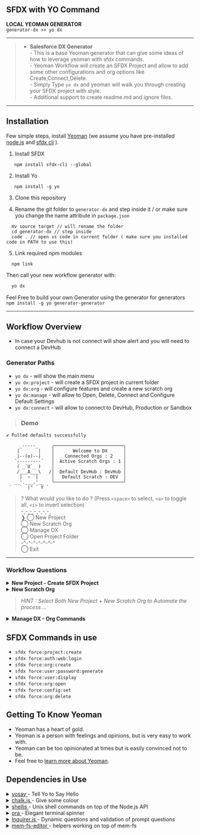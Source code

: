 ## SFDX with YO Command 

**LOCAL YEOMAN GENERATOR**  
`generator-dx >> yo dx`
***************************************

> * **Salesforce DX Generator**  
    - This is a base Yeoman generator that can give some ideas of how to leverage yeoman with sfdx commands.  
    - Yeoman Workflow will create an SFDX Project and allow to add some other configurations and org options like Create,Connect,Delete.  
    - Simply Type  `yo dx`  and yeoman will walk you through creating your SFDX project with style.  
    - Additional support to create readme.md and ignore files.  
 

***************************************

## Installation

Few simple steps, install [Yeoman](http://yeoman.io) (we assume you have pre-installed [node.js](https://nodejs.org/) and [sfdx cli](https://developer.salesforce.com/docs/atlas.en-us.sfdx_setup.meta/sfdx_setup/sfdx_setup_install_cli.htm) ).  


1. Install SFDX
```npm
   npm install sfdx-cli --global
```
2. Install Yo
```npm
   npm install -g yo
```

3. Clone this repository

4. Rename the git folder to `generator-dx` and step inside it / or make sure you change the name attribute in `package.json`
```npm
  mv source target // will rename the folder
  cd generator-dx // step inside
  code . // open vs code in current folder ( make sure you installed code in PATH to use this)
```
5. Link required npm modules  
```npm
  npm link
```


Then call your new workflow generator with:

```bash
  yo dx
```


 Feel Free to build your own Generator using the generator for generators  
 `npm install -g yo generator-generator`

***************************************
## Workflow Overview

* In case your Devhub is not connect will show alert and you will need to connect a DevHub

### Generator Paths
* `yo dx` - will show the main menu
* `yo dx:project` - will create a SFDX project in current folder
* `yo dx:org` - will configure features and create a new scratch org
* `yo dx:manage` - will allow to Open, Delete, Connect and Configure Default Settings
* `yo dx:connect` - will allow to connect to DevHub, Production or Sandbox

>### Demo
```
✔ Pulled defaults successfully

     _-----_     ╭──────────────────────────╮
    |       |    │       Welcome to DX      │
    |--(o)--|    │    Connected Orgs : 2    │
   `---------´   │  Active Scratch Orgs : 1 │
    ( _´U`_ )    │                          │
    /___A___\   /│  Default DevHub : DevHub │
     |  ~  |     │   Default Scratch : DEV  │
   __'.___.'__   ╰──────────────────────────╯
 ´   `  |° ´ Y `
```

>? What would you like to do ? (Press `<space>` to select, `<a>` to toggle all, `<i>` to invert selection)  
    -˯-˯-˯-˯-˯-˯-˯  
  ❯ ◯ New Project  
    ◯ New Scratch Org  
    ◯ Manage DX  
    ◯ Open Project Folder  
    -^-^-^-^-^-^-^  
    ◯ Exit  
  
_______________________________________


### Workflow Questions

<details>
<summary>
  <b> New Project - Create SFDX Project </b>
</summary>

>? Project Name ? (ROOT) /  
>? App Folder Name ?  (force-app)  
>? Namespace (optional)  
>? Include Manifest file (y/N)  
>? Include ReadMe file (y/N)  
>? Description (optional) Press `<enter>` to launch your preferred editor. 

* vim Instruction :
> * Type `a` to start typing
> * type `esc` key and then `:wq` to exit


```
🙈  configuring sfdx project options for : MyProject
 Run 🏄🏻‍ :  sfdx force:project:create -n `<ProjectName>` -p `<AppFolder>` -t standard
 ✔ Created project successfully
   create MyProject/config/scratch-org-def.json
   create MyProject/.forceignore
   create MyProject/.gitignore
 Your project is ready! - Launch VS Code
```
</details>
<details>
<summary>
  <b> New Scratch Org </b>
</summary>

>? Your Scratch Org name  
>? Admin Email (myemail@gmail.com)  
>? Add Sample Data (y/N)  
>? Number of days (30)  
>? Org Description  
>? Set as default org (Y/n)  

>? Choose Edition: (Use arrow keys)  
  ❯ Developer  
    Enterprise  
    Group  
    Professional  

>? Choose Country: (Use arrow keys)  
  ❯ United States  
    Israel  
    France  
    Australia  

>? Choose Language: (Use arrow keys)  
  ❯ English  
    Hebrew  
    French  

>? Which features would you like to enable? (Press `<space>` to select, `<a>` to toggle all, `<i>` to invert selection)  
  ❯ ◉ Communities  
    ◉ PersonAccounts  
    ◯ AuthorApex  
    ◯ MultiCurrency  
    ◯ ServiceCloud  
    ◯ ContactsToMultipleAccounts  

```
✔ created successfully scratch-org-def.json
   create sfdx_logs/scratch-org-def.json
⠋ creating scratch org with alias `<OrgAlias>`
```

</details>


> <i> HINT : Select Both New Project + New Scratch Org to Automate the process ... </i>

<details>
<summary>
  <b> Manage DX - Org Commands </b>
</summary>

> **? Select Option : (Use arrow keys)**    
  ❯ Open Org  
    Delete Scratch Org  
    Connect Org  
    Configure Defaults  

   **:::: Open Org / Delete Org ::::**  
> **? Select Existing Scratch org : (Use arrow keys)**    
    - Dynamic Org list  

  **:::: Configure Defaults ::::**     
> **? Change Defaults for : (Use arrow keys)**     
  ❯ DevHub  
    Scratch Org  
   - Dynamic Devhub and Scratch Org list 
</details>

## SFDX Commands in use 

* `sfdx force:project:create`
* `sfdx force:auth:web:login`
* `sfdx force:org:create`
* `sfdx force:user:password:generate`
* `sfdx force:user:display`
* `sfdx force:org:open`
* `sfdx force:config:set`
* `sfdx force:org:delete`


## Getting To Know Yeoman

 * Yeoman has a heart of gold.
 * Yeoman is a person with feelings and opinions, but is very easy to work with.
 * Yeoman can be too opinionated at times but is easily convinced not to be.
 * Feel free to [learn more about Yeoman](http://yeoman.io/).



## Dependencies in Use
<details>
<summary><a href="https://github.com/yeoman/yosay" target="_blank"> yosay </a>  - Tell Yo to Say Hello
</summary>
<pre>
    details:
      - description: yosay will tell yo what to say using yeoman ASCII image
        sample:  this.log( yosay( 'Hello World' );
</pre>
</details>

<details>
<summary> 
    <a href="https://github.com/chalk/chalk" target="_blank"> chalk.js </a> - Give some colour
</summary>
<pre>
    details:
      - description: Will allow to add colours to the input/output
        sample:  this.log( chalk.redBright.underline('Hello World') );
</pre>
</details>


<details>
<summary> 
    <a href="https://github.com/shelljs/shelljs" target="_blank"> shelljs </a> -  Unix shell commands on top of the Node.js API
</summary>
<pre>
    details:
      - description: Will allow to run shell commands
        examples:  
        // get the output of the command silently 
        - shell.exec(' sfdx force:org:list --json', { silent: true } ).stdout; 
        // get list of directories in folder
        -  const folders = shell.ls('-L',this.destinationPath() );

        - <a href="https://devhints.io/shelljs" target="_blank"> shelljs </a> - cheat sheet
</pre>
</details>

<details>
<summary> 
    <a href="https://github.com/sindresorhus/ora" target="_blank"> ora </a> - Elegant terminal spinner
</summary>
<pre>
    details:
      - description: Will allow to show a spinner for running process
      require : 
        - const spinner = require('ora');
      sample: 
      // Start loading spinner
      this.loading = new spinner(
        { spinner:'dots',
          color : 'yellow' }
      ).start('Start Spinning...');
      // Success 
      - this.loading.succeed('Successfully loaded');
      // Failure 
      - this.loading.fail('Failed to load');
</pre>
</details>

<details>
<summary> 
    <a href="https://github.com/SBoudrias/Inquirer.js" target="_blank"> Inquirer.js </a> - Dynamic questions and validation of prompt questions
</summary>
<pre>
    details:
      - description: Will allow to add logic to questions
        sample: 
        const questions = [{
        type: 'checkbox',
        name: 'mainMenu',
        message: 'What would you like to do ?',
        validate: function(choices) {
          return choices.length > 0 ? true : chalk.redBright('Must Select at least one option');
        },
        choices: [
          {
            type: 'separator', 
            line:'-˯-˯-˯-˯-˯-˯-˯'
          },
          {
            name:  'New Project',
            value: 'create-project' ,
            checked: false
          },
          {
            name:  'New Scratch Org',
            value:  'create-org',
            checked: false
          },
          {
            type: 'separator', 
            line: '-^-^-^-^-^-^-^'
          }
        ]
      },
      {
        type: "input",
        name: "inputName",
        message: "Please give a name to your project : "),
        default:'Yuval',
        when: function(answers) {
          return answers.mainMenu.includes("create-project");
        },
        validate: function(value) {
          return value ? true : 'Please enter a name';
        }
      }
      ];
</pre>
</details>


<details>
<summary> 
    <a href="https://github.com/SBoudrias/mem-fs-editor" target="_blank"> mem-fs-editor </a> - helpers working on top of mem-fs
</summary>
<pre>
    details:
      - description: Will allow to access file system
        sample: 
        // read file as Json object
        - this.fs.readJSON('filePath');
        // check if file path exists
        - this.fs.exists('filePath');
        // delete file
        - this.fs.delete('filePath');
</pre>
</details>


